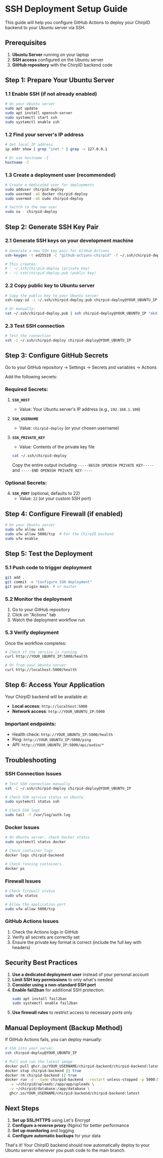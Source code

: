 # SSH Deployment Setup Guide

This guide will help you configure GitHub Actions to deploy your ChirpID backend to your Ubuntu server via SSH.

## Prerequisites

1. **Ubuntu Server** running on your laptop
2. **SSH access** configured on the Ubuntu server
3. **GitHub repository** with the ChirpID backend code

## Step 1: Prepare Your Ubuntu Server

### 1.1 Enable SSH (if not already enabled)

```bash
# On your Ubuntu server
sudo apt update
sudo apt install openssh-server
sudo systemctl start ssh
sudo systemctl enable ssh
```

### 1.2 Find your server's IP address

```bash
# Get local IP address
ip addr show | grep "inet " | grep -v 127.0.0.1

# Or use hostname -I
hostname -I
```

### 1.3 Create a deployment user (recommended)

```bash
# Create a dedicated user for deployments
sudo adduser chirpid-deploy
sudo usermod -aG docker chirpid-deploy
sudo usermod -aG sudo chirpid-deploy

# Switch to the new user
sudo su - chirpid-deploy
```

## Step 2: Generate SSH Key Pair

### 2.1 Generate SSH keys on your development machine

```bash
# Generate a new SSH key pair for GitHub Actions
ssh-keygen -t ed25519 -C "github-actions-chirpid" -f ~/.ssh/chirpid-deploy

# This creates:
# - ~/.ssh/chirpid-deploy (private key)
# - ~/.ssh/chirpid-deploy.pub (public key)
```

### 2.2 Copy public key to Ubuntu server

```bash
# Copy the public key to your Ubuntu server
ssh-copy-id -i ~/.ssh/chirpid-deploy.pub chirpid-deploy@YOUR_UBUNTU_IP

# Or manually:
cat ~/.ssh/chirpid-deploy.pub | ssh chirpid-deploy@YOUR_UBUNTU_IP "mkdir -p ~/.ssh && **cat** >> ~/.ssh/authorized_keys"
```

### 2.3 Test SSH connection

```bash
# Test the connection
ssh -i ~/.ssh/chirpid-deploy chirpid-deploy@YOUR_UBUNTU_IP
```

## Step 3: Configure GitHub Secrets

Go to your GitHub repository → Settings → Secrets and variables → Actions

Add the following secrets:

### Required Secrets:

1. **`SSH_HOST`**

   - Value: Your Ubuntu server's IP address (e.g., `192.168.1.100`)

2. **`SSH_USERNAME`**

   - Value: `chirpid-deploy` (or your chosen username)

3. **`SSH_PRIVATE_KEY`**
   - Value: Contents of the private key file
   ```bash
   cat ~/.ssh/chirpid-deploy
   ```
   Copy the entire output including `-----BEGIN OPENSSH PRIVATE KEY-----` and `-----END OPENSSH PRIVATE KEY-----`

### Optional Secrets:

4. **`SSH_PORT`** (optional, defaults to 22)
   - Value: `22` (or your custom SSH port)

## Step 4: Configure Firewall (if enabled)

```bash
# On your Ubuntu server
sudo ufw allow ssh
sudo ufw allow 5000/tcp  # For the ChirpID backend
sudo ufw enable
```

## Step 5: Test the Deployment

### 5.1 Push code to trigger deployment

```bash
git add .
git commit -m "Configure SSH deployment"
git push origin main  # or master
```

### 5.2 Monitor the deployment

1. Go to your GitHub repository
2. Click on "Actions" tab
3. Watch the deployment workflow run

### 5.3 Verify deployment

Once the workflow completes:

```bash
# Check if the service is running
curl http://YOUR_UBUNTU_IP:5000/health

# Or from your Ubuntu server
curl http://localhost:5000/health
```

## Step 6: Access Your Application

Your ChirpID backend will be available at:

- **Local access**: `http://localhost:5000`
- **Network access**: `http://YOUR_UBUNTU_IP:5000`

### Important endpoints:

- Health check: `http://YOUR_UBUNTU_IP:5000/health`
- Ping: `http://YOUR_UBUNTU_IP:5000/ping`
- API: `http://YOUR_UBUNTU_IP:5000/api/audio/*`

## Troubleshooting

### SSH Connection Issues

```bash
# Test SSH connection manually
ssh -i ~/.ssh/chirpid-deploy chirpid-deploy@YOUR_UBUNTU_IP

# Check SSH service status on Ubuntu
sudo systemctl status ssh

# Check SSH logs
sudo tail -f /var/log/auth.log
```

### Docker Issues

```bash
# On Ubuntu server, check Docker status
sudo systemctl status docker

# Check container logs
docker logs chirpid-backend

# Check running containers
docker ps
```

### Firewall Issues

```bash
# Check firewall status
sudo ufw status

# Allow the application port
sudo ufw allow 5000/tcp
```

### GitHub Actions Issues

1. Check the Actions logs in GitHub
2. Verify all secrets are correctly set
3. Ensure the private key format is correct (include the full key with headers)

## Security Best Practices

1. **Use a dedicated deployment user** instead of your personal account
2. **Limit SSH key permissions** to only what's needed
3. **Consider using a non-standard SSH port**
4. **Enable fail2ban** for additional SSH protection:
   ```bash
   sudo apt install fail2ban
   sudo systemctl enable fail2ban
   ```
5. **Use firewall rules** to restrict access to necessary ports only

## Manual Deployment (Backup Method)

If GitHub Actions fails, you can deploy manually:

```bash
# SSH into your server
ssh chirpid-deploy@YOUR_UBUNTU_IP

# Pull and run the latest image
docker pull ghcr.io/YOUR_USERNAME/chirpid-backend/chirpid-backend:latest
docker stop chirpid-backend || true
docker rm chirpid-backend || true
docker run -d --name chirpid-backend --restart unless-stopped -p 5000:5000 \
  -v ~/chirpid/uploads:/app/app/uploads \
  -v ~/chirpid/database:/app/database \
  ghcr.io/YOUR_USERNAME/chirpid-backend/chirpid-backend:latest
```

## Next Steps

1. **Set up SSL/HTTPS** using Let's Encrypt
2. **Configure a reverse proxy** (Nginx) for better performance
3. **Set up monitoring** and logging
4. **Configure automatic backups** for your data

That's it! Your ChirpID backend should now automatically deploy to your Ubuntu server whenever you push code to the main branch.

